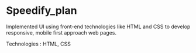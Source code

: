 # Speedify_plan

Implemented UI using front-end technologies like HTML and CSS to develop responsive, mobile first approach web pages.

Technologies : HTML, CSS
